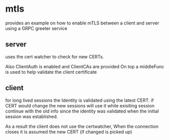 # mtls

provides an example on how to enable mTLS between a client and server using a GRPC greeter service

## server

uses the cert watcher to check for new CERTs.

Also ClientAuth is enabled and ClientCAs are provided
On top a middleFunc is used to help validate the client certificate

## client

for long lived sessions the Identity is validated using the latest CERT. if CERT would change the new sessions will use it while exisiting session continue with the old info since the identity was validated when the initial session was established.

As a result the client does not use the certwatcher, When the connection closes it is assumed the new CERT (if changed is picked up)